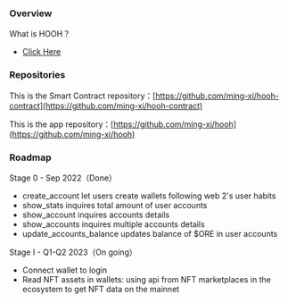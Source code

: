 ### Overview

What is HOOH？

- [Click Here](https://www.hooh.fun/)

### Repositories

This is the Smart Contract repository：[https://github.com/ming-xi/hooh-contract](https://github.com/ming-xi/hooh-contract)

This is the app repository：[https://github.com/ming-xi/hooh](https://github.com/ming-xi/hooh)

### Roadmap

Stage 0 - Sep 2022（Done）

- create\_account let users create wallets following web 2's user habits
- show\_stats inquires total amount of user accounts
- show\_account inquires accounts details
- show\_accounts inquires multiple accounts details
- update\_accounts\_balance updates balance of $ORE in user accounts

Stage I - Q1-Q2 2023（On going）

- Connect wallet to login
- Read NFT assets in wallets: using api from NFT marketplaces in the ecosystem to get NFT data
on the mainnet